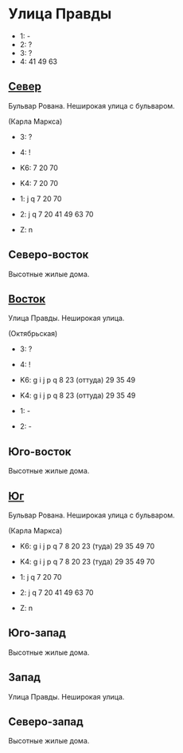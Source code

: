 # Улица Правды

* 1:    -
* 2:    ?
* 3:    ?
* 4:    41  49  63

## [Север](./10535110.md)

Бульвар Рована.
Неширокая улица с бульваром.

(Карла Маркса)

* 3:    ?
* 4:    !

* K6:   7   20  70
* K4:   7   20  70
* 1:    j   q
        7   20  70
* 2:    j   q
        7   20  41  49  63  70

* Z:    n

## Северо-восток

Высотные жилые дома.

## [Восток](./10540115.md)

Улица Правды.
Неширокая улица.

(Октябрьская)

* 3:    ?
* 4:    !

* K6:   g   i   j   p   q
        8   23 (оттуда)   29  35  49
* K4:   g   i   j   p   q
        8   23 (оттуда)   29  35  49
* 1:    -
* 2:    -

## Юго-восток

Высотные жилые дома.

## [Юг](./10535120.md)

Бульвар Рована.
Неширокая улица с бульваром.

(Карла Маркса)

* K6:   g   i   j   p   q
        7   8   20  23 (туда)   29  35  49  70
* K4:   g   i   j   p   q
        7   8   20  23 (туда)   29  35  49  70
* 1:    j   q
        7   20  70
* 2:    j   q
        7   20  41  49  63  70

* Z:    n

## Юго-запад

Высотные жилые дома.

## Запад

Улица Правды.
Неширокая улица.

## Северо-запад

Высотные жилые дома.
